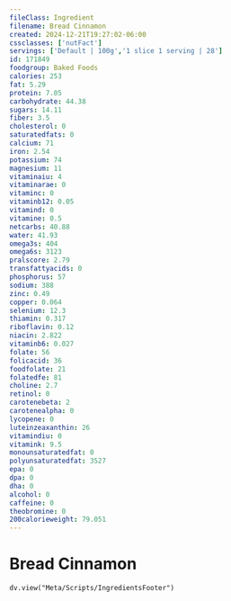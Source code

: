 ```yaml
---
fileClass: Ingredient
filename: Bread Cinnamon
created: 2024-12-21T19:27:02-06:00
cssclasses: ['nutFact']
servings: ['Default | 100g','1 slice 1 serving | 28']
id: 171849
foodgroup: Baked Foods
calories: 253
fat: 5.29
protein: 7.05
carbohydrate: 44.38
sugars: 14.11
fiber: 3.5
cholesterol: 0
saturatedfats: 0
calcium: 71
iron: 2.54
potassium: 74
magnesium: 11
vitaminaiu: 4
vitaminarae: 0
vitaminc: 0
vitaminb12: 0.05
vitamind: 0
vitamine: 0.5
netcarbs: 40.88
water: 41.93
omega3s: 404
omega6s: 3123
pralscore: 2.79
transfattyacids: 0
phosphorus: 57
sodium: 388
zinc: 0.49
copper: 0.064
selenium: 12.3
thiamin: 0.317
riboflavin: 0.12
niacin: 2.822
vitaminb6: 0.027
folate: 56
folicacid: 36
foodfolate: 21
folatedfe: 81
choline: 2.7
retinol: 0
carotenebeta: 2
carotenealpha: 0
lycopene: 0
luteinzeaxanthin: 26
vitamindiu: 0
vitamink: 9.5
monounsaturatedfat: 0
polyunsaturatedfat: 3527
epa: 0
dpa: 0
dha: 0
alcohol: 0
caffeine: 0
theobromine: 0
200calorieweight: 79.051
---
```


# Bread Cinnamon

```dataviewjs
dv.view("Meta/Scripts/IngredientsFooter")
```